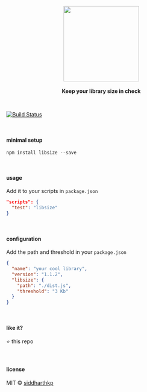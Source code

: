 <p align="center">
  <img src="https://raw.githubusercontent.com/siddharthkp/libsize/master/logo.png" height="200px"/>
  <br><br>
  <b>Keep your library size in check</b>
  <br>
</p>

&nbsp;

[![Build Status](https://travis-ci.org/siddharthkp/libsize.svg?branch=master)](https://travis-ci.org/siddharthkp/libsize)

&nbsp;

#### minimal setup
```
npm install libsize --save
```

&nbsp;

#### usage


Add it to your scripts in `package.json`

```json
"scripts": {
  "test": "libsize"
}
```

&nbsp;

#### configuration

Add the path and threshold in your `package.json`


```json
{
  "name": "your cool library",
  "version": "1.1.2",
  "libsize": {
    "path": "./dist.js",
    "threshold": "3 Kb"
  }
}
```

&nbsp;

#### like it?

:star: this repo

&nbsp;

#### license

MIT © [siddharthkp](https://github.com/siddharthkp)
